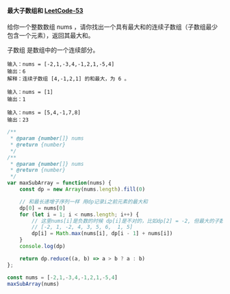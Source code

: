 #### 最大子数组和 [LeetCode-53](https://leetcode.cn/problems/maximum-subarray/)

给你一个整数数组 nums ，请你找出一个具有最大和的连续子数组（子数组最少包含一个元素），返回其最大和。

子数组 是数组中的一个连续部分。

```
输入：nums = [-2,1,-3,4,-1,2,1,-5,4]
输出：6
解释：连续子数组 [4,-1,2,1] 的和最大，为 6 。
```

```
输入：nums = [1]
输出：1
```

```
输入：nums = [5,4,-1,7,8]
输出：23
```

```js
/**
 * @param {number[]} nums
 * @return {number}
 */
/**
 * @param {number[]} nums
 * @return {number}
 */
var maxSubArray = function(nums) {
    const dp = new Array(nums.length).fill(0)

    // 和最长递增子序列一样 用dp记录i之前元素的最大和
    dp[0] = nums[0]
    for (let i = 1; i < nums.length; i++) {
        // 这里nums[i]是负数的时候 dp[i]是不对的，比如dp[2] = -2, 但最大的子数组和应该是1
        // [-2, 1, -2, 4, 3, 5, 6,  1, 5]
        dp[i] = Math.max(nums[i], dp[i - 1] + nums[i])
    }
    console.log(dp)

    return dp.reduce((a, b) => a > b ? a : b)
};

const nums = [-2,1,-3,4,-1,2,1,-5,4]
maxSubArray(nums)
```
